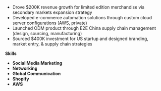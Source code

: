 - Drove $200K revenue growth for limited edition merchandise via secondary markets expansion strategy
- Developed e-commerce automation solutions through custom cloud server configurations (AWS, private)
- Launched ODM product through E2E China supply chain management (design, sourcing, manufacturing)
- Sourced $400K investment for US startup and designed branding, market entry, & supply chain strategies

**Skills**
- **Social Media Marketing**
- **Networking**
- **Global Communication**
- **Shopify**
- **AWS**